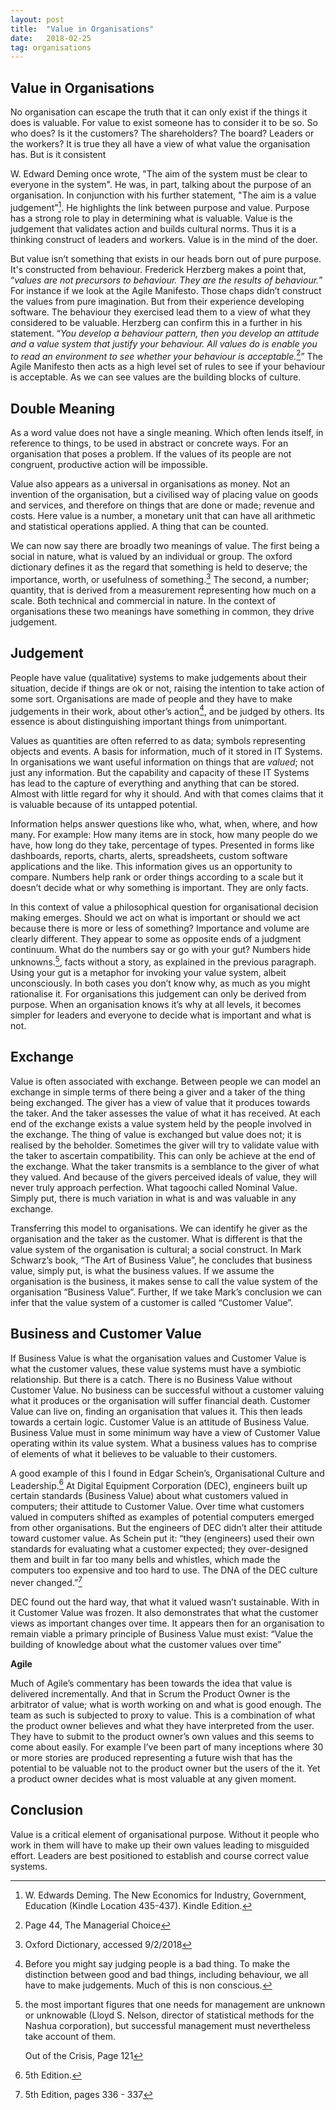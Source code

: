 ```yaml
---
layout: post
title:  "Value in Organisations"
date:   2018-02-25
tag: organisations
---
```


## Value in Organisations

No organisation can escape the truth that it can only exist if the things it does is valuable. For value to exist someone has to consider it to be so. So who does? Is it the customers? The shareholders? The board? Leaders or the workers? It is true they all have a view of what value the organisation has. But is it consistent 

W. Edward Deming once wrote, "The aim of the system must be clear to everyone in the system". He was, in part, talking about the purpose of an organisation. In conjunction with his further statement, "The aim is a value judgement”[^fn1]. He highlights the link between purpose and value. Purpose has a strong role to play in determining what is valuable. Value is the judgement that validates action and builds cultural norms. Thus it is a thinking construct of leaders and workers. Value is in the mind of the doer.

But value isn’t something that exists in our heads born out of pure purpose. It's constructed from behaviour. Frederick Herzberg makes a point that, “*values are not precursors to behaviour. They are the results of behaviour.*” For instance if we look at the Agile Manifesto. Those chaps didn’t construct the values from pure imagination. But from their experience developing software. The behaviour they exercised lead them to a view of what they considered to be valuable. Herzberg can confirm this in a further in his statement. “*You develop a behaviour pattern, then you develop an attitude and a value system that justify your behaviour. All values do is enable you to read an environment to see whether your behaviour is acceptable.*[^fn2]” The Agile Manifesto then acts as a high level set of rules to see if your behaviour is acceptable. As we can see values are the building blocks of culture.

## Double Meaning

As a word value does not have a single meaning. Which often lends itself, in reference to things, to be used in abstract or concrete ways. For an organisation that poses a problem. If the values of its people are not congruent, productive action will be impossible. 

Value also appears as a universal in organisations as money. Not an invention of the organisation, but a civilised way of placing value on goods and services, and therefore on things that are done or made; revenue and costs. Here value is a number, a monetary unit that can have all arithmetic and statistical operations applied. A thing that can be counted.

We can now say there are broadly two meanings of value. The first being a social in nature, what is valued by an individual or group. The oxford dictionary defines it as the regard that something is held to deserve; the importance, worth, or usefulness of something.[^fn3] The second, a number; quantity, that is derived from a measurement representing how much on a scale. Both technical and commercial in nature. In the context of organisations these two meanings have something in common, they drive judgement.

## Judgement

People have value (qualitative) systems to make judgements about their situation, decide if things are ok or not, raising the intention to take action of some sort. Organisations are made of people and they have to make judgements in their work, about other’s action[^fn4], and be judged by others. Its essence is about distinguishing important things from unimportant.

Values as quantities are often referred to as data; symbols representing objects and events. A basis for information, much of it stored in IT Systems. In organisations we want useful information on things that are *valued*; not just any information. But the capability and capacity of these IT Systems has lead to the capture of everything and anything that can be stored. Almost with little regard for why it should. And with that comes claims that it is valuable because of its untapped potential.

Information helps answer questions like who, what, when, where, and how many.  For example: How many items are in stock, how many people do we have, how long do they take, percentage of types. Presented in forms like dashboards, reports, charts, alerts, spreadsheets, custom software applications and the like. This information gives us an opportunity to compare. Numbers help rank or order things according to a scale but it doesn’t decide what or why something is important. They are only facts.

In this context of value a philosophical question for organisational decision making emerges. Should we act on what is important or should we act because there is more or less of something? Importance and volume are clearly different. They appear to some as opposite ends of a judgment continuum. What do the numbers say or go with your gut? Numbers hide unknowns.[^fn5], facts without a story, as explained in the previous paragraph. Using your gut is a metaphor for invoking your value system, albeit unconsciously. In both cases you don’t know why, as much as you might rationalise it. For organisations this judgement can only be derived from purpose. When an organisation knows it’s why at all levels, it becomes simpler for leaders and everyone to decide what is important and what is not.

## Exchange

Value is often associated with exchange. Between people we can model an exchange in simple terms of there being a giver and a taker of the thing being exchanged. The giver has a view of value that it produces towards the taker. And the taker assesses the value of what it has received. At each end of the exchange exists a value system held by the people involved in the exchange. The thing of value is exchanged but value does not; it is realised by the beholder. Sometimes the giver will try to validate value with the taker to ascertain compatibility. This can only be achieve at the end of the exchange. What the taker transmits is a semblance to the giver of what they valued. And because of the givers perceived ideals of value, they will never truly approach perfection. What tagoochi called Nominal Value. Simply put, there is much variation in what is and was valuable in any exchange.

Transferring this model to organisations. We can identify he giver as the organisation and the taker as the customer. What is different is that the value system of the organisation is cultural; a social construct. In Mark Schwarz’s book, “The Art of Business Value”, he concludes that business value, simply put, is what the business values. If we assume the organisation is the business, it makes sense to call the value system of the organisation “Business Value”. Further, If we take Mark’s conclusion we can infer that the value system of a customer is called “Customer Value”.

## Business and Customer Value

If Business Value is what the organisation values and Customer Value is what the customer values, these value systems must have a symbiotic relationship. But there is a catch. There is no Business Value without Customer Value. No business can be successful without a customer valuing what it produces or the organisation will suffer financial death. Customer Value can live on, finding an organisation that values it. This then leads towards a certain logic. Customer Value is an attitude of Business Value. Business Value must in some minimum way have a view of Customer Value operating within its value system. What a business values has to comprise of elements of what it believes to be valuable to their customers.

A good example of this I found in Edgar Schein’s, Organisational Culture and Leadership.[^fn6] At Digital Equipment Corporation (DEC), engineers built up certain standards (Business Value) about what customers valued in computers; their attitude to Customer Value. Over time what customers valued in computers shifted as examples of potential computers emerged from other organisations. But the engineers of DEC didn’t alter their attitude toward customer value. As Schein put it: “they (engineers) used their own standards for evaluating what a customer expected; they over-designed them and built in far too many bells and whistles, which made the computers too expensive and too hard to use. The DNA of the DEC culture never changed.”[^fn7]

DEC found out the hard way, that what it valued wasn’t sustainable. With in it Customer Value was frozen. It also demonstrates that what the customer views as important changes over time. It appears then for an organisation to remain viable a primary principle of Business Value must exist: “Value the building of knowledge about what the customer values over time”

**Agile**

Much of Agile’s commentary has been towards the idea that value is delivered incrementally. And that in Scrum the Product Owner is the arbitrator of value; what is worth working on and what is good enough. The team as such is subjected to proxy to value. This is a combination of what the product owner believes and what they have interpreted from the user. They have to submit to the product owner’s own values and this seems to come about easily. For example I’ve been part of many inceptions where 30 or more stories are produced representing a future wish that has the potential to be valuable not to the product owner but the users of the it. Yet a product owner decides what is most valuable at any given moment.

## Conclusion

Value is a critical element of organisational purpose. Without it people who work in them will have to make up their own values leading to misguided effort. Leaders are best positioned to establish and course correct value systems. 




[^fn1]: W. Edwards Deming. The New Economics for Industry, Government, Education (Kindle Location 435-437). Kindle Edition.

[^fn2]: Page 44, The Managerial Choice

[^fn3]: Oxford Dictionary, accessed 9/2/2018

[^fn4]: Before you might say judging people is a bad thing. To make the distinction between good and bad things, including behaviour, we all have to make judgements. Much of this is non conscious.

[^fn5]: the most important figures that one needs for management are unknown or unknowable (Lloyd S. Nelson, director of statistical methods for the Nashua corporation), but successful management must nevertheless take account of them.
	
	Out of the Crisis, Page 121

[^fn6]: 5th Edition.

[^fn7]: 5th Edition, pages 336 - 337